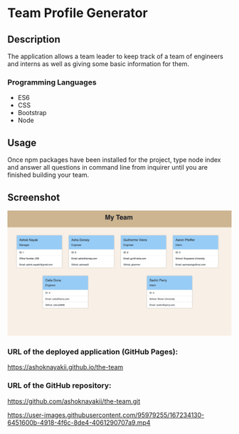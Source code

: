# Team Profile Generator

## Description
The application allows a team leader to keep track of a team of engineers and interns as well as giving some basic information for them.

### Programming Languages
* ES6
* CSS
* Bootstrap 
* Node

## Usage
Once npm packages have been installed for the project, type node index and answer all questions in command line from inquirer until you are finished building your team.

## Screenshot

![Screenshot](/images/teamscreenshot.png)

### URL of the deployed application (GitHub Pages):
<https://ashoknayakii.github.io/the-team>


### URL of the GitHub repository:
<https://github.com/ashoknayakii/the-team.git>
    

https://user-images.githubusercontent.com/95979255/167234130-6451600b-4918-4f6c-8de4-4061290707a9.mp4


